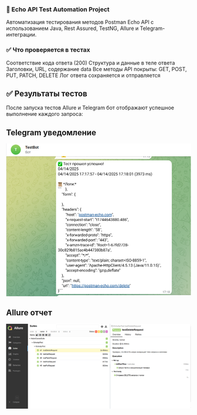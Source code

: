 ### 🧪 Echo API Test Automation Project

Автоматизация тестирования методов Postman Echo API с использованием Java, Rest Assured, TestNG, Allure и Telegram-интеграции.

### ✅ Что проверяется в тестах

Соответствие кода ответа (200)
Структура и данные в теле ответа
Заголовки, URL, содержание data
Все методы API покрыты: GET, POST, PUT, PATCH, DELETE
Лог ответа сохраняется и отправляется

## ✅ Результаты тестов

После запуска тестов Allure и Telegram бот отображают успешное выполнение каждого запроса:

## Telegram уведомление
![Telegram success](screenshots/Screenshot%20(40).png)

## Allure отчет
![Allure test results](screenshots/Screenshot%20(39).png)
